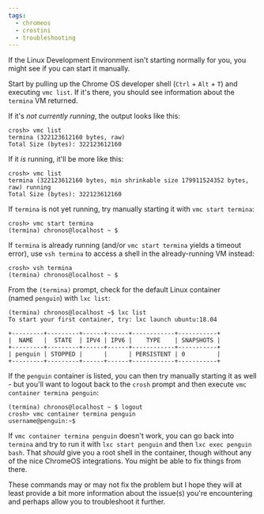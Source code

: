 ```yaml
---
tags:
  - chromeos
  - crostini
  - troubleshooting
---
```

If the Linux Development Environment isn't starting normally for you, you might see if you can start it manually.

Start by pulling up the Chrome OS developer shell (`Ctrl` + `Alt` + `T`) and executing `vmc list`. If it's there, you should see information about the `termina` VM returned. 

If it's *not currently running*, the output looks like this:
```shell
crosh> vmc list
termina (322123612160 bytes, raw)
Total Size (bytes): 322123612160
```

If it *is* running, it'll be more like this:
```shell
crosh> vmc list
termina (322123612160 bytes, min shrinkable size 179911524352 bytes, raw) running
Total Size (bytes): 322123612160
```

If `termina` is not yet running, try manually starting it with `vmc start termina`:

```shell
crosh> vmc start termina
(termina) chronos@localhost ~ $
```

If `termina` is already running (and/or `vmc start termina` yields a timeout error), use `vsh termina` to access a shell in the already-running VM instead:

```shell
crosh> vsh termina
(termina) chronos@localhost ~ $
```


From the `(termina)` prompt, check for the default Linux container (named `penguin`) with `lxc list`:

```shell
(termina) chronos@localhost ~$ lxc list
To start your first container, try: lxc launch ubuntu:18.04
 
+---------+---------+------+------+------------+-----------+
|  NAME   |  STATE  | IPV4 | IPV6 |    TYPE    | SNAPSHOTS |
+---------+---------+------+------+------------+-----------+
| penguin | STOPPED |      |      | PERSISTENT | 0         |
+---------+---------+------+------+------------+-----------+
```

If the `penguin` container is listed, you can then try manually starting it as well - but you'll want to logout back to the `crosh` prompt and then execute `vmc container termina penguin`:

```shell
(termina) chronos@localhost ~ $ logout
crosh> vmc container termina penguin
username@penguin:~$ 
```

If `vmc container termina penguin` doesn't work, you can go back into `termina` and try to run it with `lxc start penguin` and then `lxc exec penguin bash`. That *should* give you a root shell in the container, though without any of the nice ChromeOS integrations. You might be able to fix things from there.

These commands may or may not fix the problem but I hope they will at least provide a bit more information about the issue(s) you're encountering and perhaps allow you to troubleshoot it further.